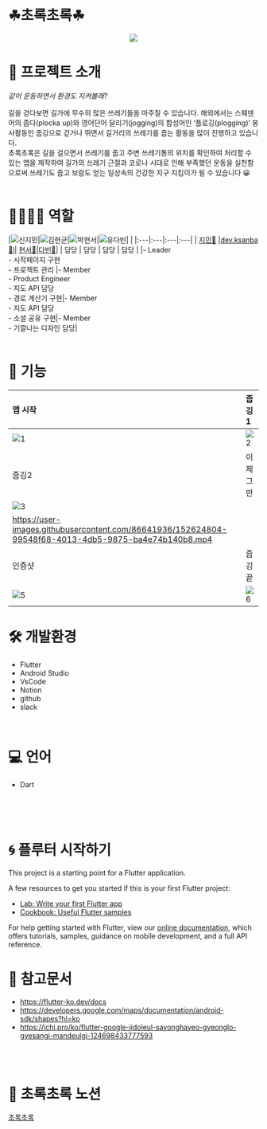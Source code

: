 ﻿# ☘초록초록☘
<p align="center"><img src="https://user-images.githubusercontent.com/86641936/152553190-f113fba4-c53a-42be-8ad9-5ebcfe84af7f.PNG"/>

# 🔎 프로젝트 소개
 *같이 운동하면서 환경도 지켜볼래?*

  길을 걷다보면 길가에 무수히 많은 쓰레기들을 마주칠 수 있습니다. 해외에서는 스웨덴어의 줍다(plocka up)와 영어단어 달리기(jogging)의 합성어인 ‘플로깅(plogging)’ 봉사활동인 줍깅으로 걷거나 뛰면서 길거리의 쓰레기를 줍는 활동을 많이 진행하고 있습니다. <br>
초록초록은 길을 걸으면서 쓰레기를 줍고 주변 쓰레기통의 위치를 확인하여 처리할 수 있는 앱을 제작하여 길가의 쓰레기 근절과 코로나 시대로 인해 부족했던 운동을 실천함으로써 쓰레기도 줍고 보람도 얻는 일상속의 건강한 지구 지킴이가 될 수 있습니다 😀
    <br>
  <br>

# 👨‍👨‍👧‍👧 역할

|![신지민](https://user-images.githubusercontent.com/86641936/152567027-4759cf27-2a64-4159-a17e-2a7a8808248c.png)|![김현균](https://user-images.githubusercontent.com/86641936/152566954-9d4674a1-fd21-4b1b-9ef3-e3d4bd57947b.jpg)|![박현서](https://user-images.githubusercontent.com/86641936/152567037-0f33ec6a-b086-4986-807f-186786d2f0fe.jpg)|![유다빈](https://user-images.githubusercontent.com/86641936/152624251-265161a8-48bc-4935-bd47-8d45809de2d0.jpg)|
|
|:---|:---|:---|:---|
| [지민🐣](https://github.com/JJIMINSHIN) |[dev.ksanba🦝l](https://github.com/Ksanbal)| [현서🐲](https://github.com/hyena0608)|[다빈🐹](https://github.com/ydb9607)|
| 담당 | 담당 | 담당 | 담당 |
|- Leader <br> - 시작페이지 구현 <br> - 프로젝트 관리 |- Member <br> - Product Engineer <br> - 지도 API 담당 <br> - 경로 계산기 구현|- Member <br>- 지도 API 담당 <br>- 소셜 공유 구현|- Member <br> - 기깔나는 디자인 담당|
<br>
  <br>  

# 🎤 기능
  |앱 시작|줍깅1|
  | :---| :---|
  |![1](https://user-images.githubusercontent.com/86641936/152624794-f9b4ba2a-fa8b-4660-b3f2-e5a0ab33fb2c.gif)|![2](https://user-images.githubusercontent.com/86641936/152624799-ec5b600e-54ef-463d-8454-06e7b06158b6.gif)|
  |줍깅2|이제 그만|
  |![3](https://user-images.githubusercontent.com/86641936/152624800-8dbb10e3-fcb2-40ef-86d5-e1e0cd9541a1.gif)
| https://user-images.githubusercontent.com/86641936/152624804-99548f68-4013-4db5-9875-ba4e74b140b8.mp4|
  |인증샷|줍깅 끝|
  |![5](https://user-images.githubusercontent.com/86641936/152624809-ec23dc19-69e6-4433-92fc-20e03844af61.jpg)| ![6](https://user-images.githubusercontent.com/86641936/152624811-392d52cb-0cde-4a44-b464-8523cc2a3fe2.gif)|

  

# 🛠 개발환경

  - Flutter
  - Android Studio
  - VsCode
  - Notion
  - github
  - slack
    <br>
  <br>

# 💻 언어
  - Dart
 
    <br>
  <br>
  
# 🌀 플루터 시작하기
  This project is a starting point for a Flutter application.

A few resources to get you started if this is your first Flutter project:

- [Lab: Write your first Flutter app](https://flutter.dev/docs/get-started/codelab)
- [Cookbook: Useful Flutter samples](https://flutter.dev/docs/cookbook)

For help getting started with Flutter, view our
[online documentation](https://flutter.dev/docs), which offers tutorials,
samples, guidance on mobile development, and a full API reference.

 
# 🔗 참고문서

  - https://flutter-ko.dev/docs 
  - https://developers.google.com/maps/documentation/android-sdk/shapes?hl=ko
  - https://ichi.pro/ko/flutter-google-jidoleul-sayonghayeo-gyeonglo-gyesangi-mandeulgi-124698433777593
  <br>
  <br>

# 📌 초록초록 노션
  [초록초록](https://www.notion.so/GDSC-2022-Winter-2a14b3c05c0842c0a41ccabaebae3e73)
